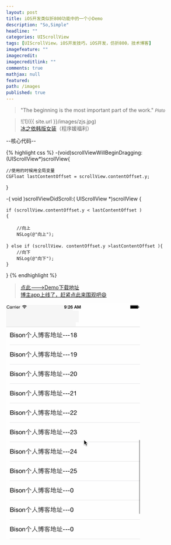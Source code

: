 ```yaml
---
layout: post
title: iOS开发类似折800功能中的一个小Demo
description: "So,Simple"
headline: ""
categories: UIScrollView
tags: [UIScrollView，iOS开发技巧，iOS开发，仿折800，技术博客]
imagefeature: ""
imagecredit: 
imagecreditlink: ""
comments: true
mathjax: null
featured: 
path: /images
published: true
---
```


>&quot;The beginning is the most important part of the work.&quot;
><small><cite title="Plato">Plato</cite></small>

>![1]({{ site.url }}/images/zjs.jpg)<br>
>[冰之依韩版女装](http://allluckly.taobao.com/)（程序媛福利）

--核心代码--

{% highlight css %}
-(void)scrollViewWillBeginDragging:(UIScrollView*)scrollView{

    //使用的时候用全局变量
    CGFloat lastContentOffset = scrollView.contentOffset.y;
}


-( void )scrollViewDidScroll:( UIScrollView *)scrollView {
    
    if (scrollView.contentOffset.y < lastContentOffset )
    {

        //向上
        NSLog(@"向上");

    } else if (scrollView. contentOffset.y >lastContentOffset ){
        //向下
        NSLog(@"向下");
    }
}
{% endhighlight %}

> [点此--->Demo下载地址](https://github.com/AllLuckly/LBMoviesPossession) <br>
> [博主app上线了，赶紧点此来围观吧😄](https://itunes.apple.com/us/app/it-blog-zi-xueios-kai-fa-jin/id1067787090?l=zh&ls=1&mt=8)<br>

![(LBMoviesPossession)](https://github.com/AllLuckly/LBMoviesPossession/blob/master/Move.gif?raw=true)

